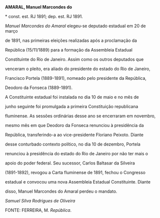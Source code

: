 **AMARAL, Manuel Marcondes do**



\* const. est. RJ 1891; dep. est. RJ 1891.



*Manuel Marcondes do Amaral* elegeu-se deputado estadual em 20 de março

de 1891, nas primeiras eleições realizadas após a proclamação da

República (15/11/1889) para a formação da Assembleia Estadual

Constituinte do Rio de Janeiro. Assim como os outros deputados que

venceram o pleito, era aliado do presidente do estado do Rio de Janeiro,

Francisco Portela (1889-1891), nomeado pelo presidente da República,

Deodoro da Fonseca (1889-1891).



A Constituinte estadual foi instalada no dia 10 de maio e no mês de

junho seguinte foi promulgada a primeira Constituição republicana

fluminense. As sessões ordinárias desse ano se encerraram em novembro,

mesmo mês em que Deodoro da Fonseca renunciou à presidência da

República, transferindo-a ao vice-presidente Floriano Peixoto. Diante

desse conturbado contexto político, no dia 10 de dezembro, Portela

renunciou à presidência do estado do Rio de Janeiro por não ter mais o

apoio do poder federal. Seu sucessor, Carlos Baltasar da Silveira

(1891-1892), revogou a Carta fluminense de 1891, fechou o Congresso

estadual e convocou uma nova Assembleia Estadual Constituinte. Diante

disso, Manuel Marcondes do Amaral perdeu o mandato.



*Samuel Silva Rodrigues de Oliveira*



FONTE: FERREIRA, M. *República*.

